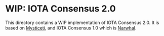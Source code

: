 # WIP: IOTA Consensus 2.0

This directory contains a WIP implementation of IOTA Consensus 2.0.
It is based on [Mysticeti](https://github.com/MystenLabs/mysticeti),
and IOTA Consensus 1.0 which is
[Narwhal](https://github.com/iotaledger/kinesis/tree/main/narwhal).
